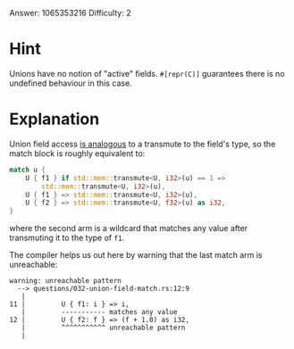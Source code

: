 Answer: 1065353216
Difficulty: 2

# Hint

Unions have no notion of "active" fields. 
`#[repr(C)]` guarantees there is no undefined behaviour in this case. 

# Explanation

Union field access [is analogous][reference] to a transmute to the field's type,
so the match block is roughly equivalent to: 

```rust 
match u {
    U { f1 } if std::mem::transmute<U, i32>(u) == 1 => 
        std::mem::transmute<U, i32>(u), 
    U { f1 } => std::mem::transmute<U, i32>(u), 
    U { f2 } => std::mem::transmute<U, f32>(u) as i32, 
}
```

where the second arm is a wildcard that matches any value after transmuting it 
to the type of `f1`. 

The compiler helps us out here by warning that the last match arm is unreachable: 
```
warning: unreachable pattern
  --> questions/032-union-field-match.rs:12:9
   |
11 |         U { f1: i } => i,
   |         ----------- matches any value
12 |         U { f2: f } => (f + 1.0) as i32,
   |         ^^^^^^^^^^^ unreachable pattern
   |
```
[reference]: https://doc.rust-lang.org/reference/items/unions.html#reading-and-writing-union-fields
